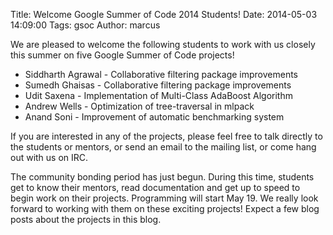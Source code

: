 Title: Welcome Google Summer of Code 2014 Students!
Date: 2014-05-03 14:09:00
Tags: gsoc
Author: marcus

We are pleased to welcome the following students to work with us closely this summer on five Google Summer of Code projects!

* Siddharth Agrawal - Collaborative filtering package improvements
* Sumedh Ghaisas - Collaborative filtering package improvements
* Udit Saxena - Implementation of Multi-Class AdaBoost Algorithm
* Andrew Wells - Optimization of tree-traversal in mlpack
* Anand Soni - Improvement of automatic benchmarking system

If you are interested in any of the projects, please feel free to talk directly to the students or mentors, or send an email to the mailing list, or come hang out with us on IRC.

The community bonding period has just begun. During this time, students get to know their mentors, read documentation and get up to speed to begin work on their projects. Programming will start May 19. We really look forward to working with them on these exciting projects! Expect a few blog posts about the projects in this blog.
